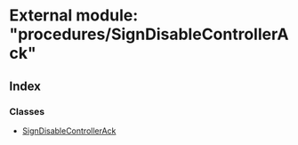 # External module: "procedures/SignDisableControllerAck"

## Index

### Classes

- [SignDisableControllerAck](../classes/_procedures_signdisablecontrollerack_.signdisablecontrollerack.md)
